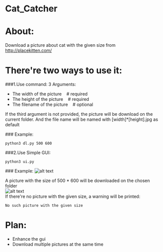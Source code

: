 # Cat_Catcher

About:
====
Download a picture about cat with the given size from http://placekitten.com/

There're two ways to use it:
=====

###1.Use command:
3  Arguments:

* The width of the picture &nbsp;<space>&nbsp;<space> # required
* The height of the picture  &nbsp;<space>&nbsp;<space> # required
* The filename of the picture  &nbsp;<space>&nbsp;<space> # optional

If the third argument is not provided, the picture will be download on the current folder.
And the file name will be named with [width]*[height].jpg as default

###&nbsp;<space>Example:
```
python3 dl.py 500 600   
```

###2.Use Simple GUI:
```
python3 ui.py   
```
###&nbsp;<space>Example:
![alt text](http://ww3.sinaimg.cn/bmiddle/e6825b3fgw1ewv41mvrx5j20ax03pgln.jpg) <br>

A picture with the size of 500 * 600 will be downloaded on the chosen folder <br>
![alt text](http://placekitten.com/500/600) <br>
If there're no picture with the given size, a warning will be printed: <br>
```
No such picture with the given size
```

Plan:
====
* Enhance the gui
* Download multiple pictures at the same time
